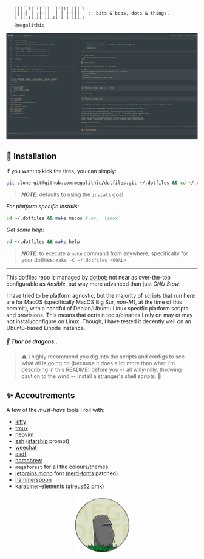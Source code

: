 ```

   ┌┬┐┌─┐┌─┐┌─┐┬  ┬┌┬┐┬ ┬┬┌─┐
   │││├┤ │ ┬├─┤│  │ │ ├─┤││   :: bits & bobs, dots & things.
   ┴ ┴└─┘└─┘┴ ┴┴─┘┴ ┴ ┴ ┴┴└─┘
   @megalithic

```

<p align="center">
  <img src="screenshot.png" alt="screenshot" />
</p>

## 🚀 Installation

If you want to kick the tires, you can simply:

```bash
git clone git@github.com:megalithic/dotfiles.git ~/.dotfiles && cd ~/.dotfiles && make
```

> **_NOTE_**: defaults to using the `install` goal

_For platform specific installs:_

```bash
cd ~/.dotfiles && make macos # or, `linux`
```

_Get some help:_

```bash
cd ~/.dotfiles && make help
```

> **_NOTE_**: to execute a `make` command from anywhere; specifically for your dotfiles: `make -C ~/.dotfiles <GOAL>`

---

This dotfiles repo is managed by [dotbot](https://github.com/anishathalye/dotbot); not near as over-the-top configurable as _Ansible_, but way more advanced than just _GNU Stow_.

I have tried to be platform agnostic, but the majority of scripts that run here are for MacOS (specifically MacOS Big Sur, _non-M1_, at the time of this commit), with a handful of Debian/Ubuntu Linux specific platform scripts and provisions. This means that certain tools/binaries I rely on may or may not install/configure on Linux. Though, I have tested it decently well on an Ubuntu-based Linode instance.

##### 🐉 Thar be dragons..

> ⚠️ I highly recommend you dig into the scripts and configs to see what all is going on (because it does a lot more than what I'm describing in this README) before you -- all willy-nilly, throwing caution to the wind -- install a stranger's shell scripts. 🤣

## ✨ Accoutrements

A few of the _must-have_ tools I roll with:

- [kitty](https://github.com/kovidgoyal/kitty)
- [tmux](https://github.com/tmux/tmux/wiki)
- [neovim](https://neovim.io/)
- [zsh](https://www.zsh.org/) ([starship](https://starship.rs) prompt)
- [weechat](https://www.weechat.org/)
- [asdf](https://asdf-vm.com/)
- [homebrew](https://brew.sh/)
- `megaforest` for all the colours/themes
- [jetbrains mono](https://www.jetbrains.com/lp/mono/) font ([nerd-fonts](https://github.com/ryanoasis/nerd-fonts#font-patcher) patched)
- [hammerspoon](https://github.com/megalithic/dotfiles/tree/master/hammerspoon)
- [karabiner-elements](https://github.com/tekezo/Karabiner-Elements) ([atreus62 qmk](https://github.com/megalithic/qmk_firmware/tree/master/keyboards/atreus62/keymaps/megalithic))

<p align="center" style="margin-top: 20px;">
  <img src="megadotfiles.png" alt="megadotfiles" height="150px"/>
</p>
